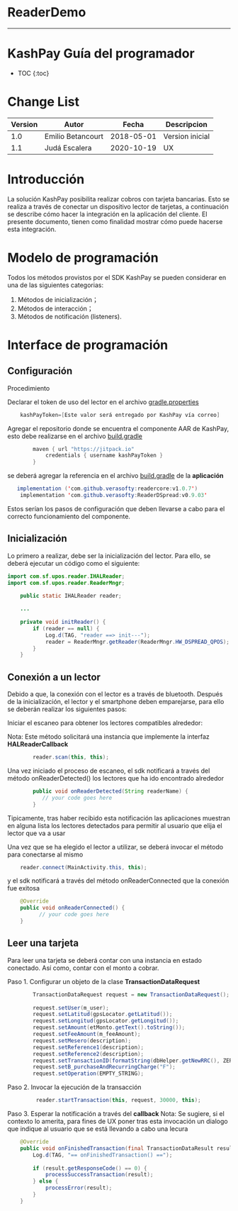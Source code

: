 # ReaderDemo

----

# KashPay Guía del programador

- TOC
{:toc}


# Change List

Version | Autor               | Fecha      | Descripcion
--------|---------------------|------------|----------------
1.0     | Emilio Betancourt   | 2018-05-01 | Version inicial
1.1     | Judá Escalera       | 2020-10-19 | UX

# Introducción

La solución KashPay posibilita realizar cobros con tarjeta bancarias. Esto se realiza a través de conectar un dispositivo lector de tarjetas, a continuación se describe cómo hacer la integración 
en la aplicación del cliente. El presente documento, tienen como finalidad mostrar cómo puede hacerse esta integración. 


# Modelo de programación

Todos los métodos provistos por el SDK KashPay se pueden considerar en una de las siguientes categorias:
1. Métodos de inicialización；
2. Métodos de interacción；
3. Métodos de notificación (listeners).

# Interface de programación

## Configuración

Procedimiento

Declarar el token de uso del lector en el archivo [gradle.properties](/gradle.properties) 

```java
    kashPayToken=[Este valor será entregado por KashPay vía correo]
```

Agregar el repositorio donde se encuentra el componente AAR de KashPay, esto debe realizarse en el archivo
[build.gradle](/build.gradle)

```java
        maven { url "https://jitpack.io"
            credentials { username kashPayToken }
        }
```

se deberá agregar la referencia en el archivo [build.gradle](/app/build.gradle) de la **aplicación**

```java
   implementation ('com.github.verasofty:readercore:v1.0.7')
    implementation 'com.github.verasofty:ReaderDSpread:v0.9.03'
```

Estos serían los pasos de configuración que deben llevarse a cabo para el correcto funcionamiento del componente.


## Inicialización

Lo primero a realizar, debe ser la inicialización del lector. Para ello, se deberá ejecutar un código como el siguiente: 


```java
import com.sf.upos.reader.IHALReader;
import com.sf.upos.reader.ReaderMngr;
```

```java
    public static IHALReader reader;
    
    ...
    
    private void initReader() {
        if (reader == null) {
            Log.d(TAG, "reader ==> init---");
            reader = ReaderMngr.getReader(ReaderMngr.HW_DSPREAD_QPOS);
        }
    }
```

## Conexión a un lector

Debido a que, la conexión con el lector es a través de bluetooth. Después de la inicialización, el lector y el smartphone deben
emparejarse, para ello se deberán realizar los siguientes pasos:

Iniciar el escaneo para obtener los lectores compatibles alrededor:

Nota: Este método solicitará una instancia que implemente la interfaz **HALReaderCallback**

```java
        reader.scan(this, this);
```
Una vez iniciado el proceso de escaneo, el sdk notificará a través del método onReaderDetected() los lectores que ha ido encontrado alrededor

```java
        public void onReaderDetected(String readerName) {
           // your code goes here
        }
```
Tipicamente, tras haber recibido esta notificación las aplicaciones muestran en alguna lista los lectores detectados para permitir al usuario que elija el lector que va a usar

Una vez que se ha elegido el lector a utilizar, se deberá invocar el método para conectarse al mismo

```java
    reader.connect(MainActivity.this, this);
```
y el sdk notificará a través del método onReaderConnected que la conexión fue exitosa

```java
    @Override
    public void onReaderConnected() {
          // your code goes here
    }
```

## Leer una tarjeta

Para leer una tarjeta se deberá contar con una instancia en estado conectado. Así como, contar con el monto a cobrar.

Paso 1. Configurar un objeto de la clase **TransactionDataRequest**

```java
        TransactionDataRequest request = new TransactionDataRequest();
        
        request.setUser(m_user);
        request.setLatitud(gpsLocator.getLatitud());
        request.setLongitud(gpsLocator.getLongitud());
        request.setAmount(etMonto.getText().toString());
        request.setFeeAmount(m_feeAmount);
        request.setMesero(description);
        request.setReference1(description);
        request.setReference2(description);
        request.setTransactionID(formatString(dbHelper.getNewRRC(), ZERO, 6, true));
        request.setB_purchaseAndRecurringCharge("F");
        request.setOperation(EMPTY_STRING);
```

Paso 2. Invocar la ejecución de la transacción

```java
         reader.startTransaction(this, request, 30000, this);
```

Paso 3. Esperar la notificación a través del **callback**
Nota: Se sugiere, si el contexto lo amerita, para fines de UX poner tras esta invocación un dialogo que indique al usuario que se está llevando a cabo una lecura

```java
    @Override
    public void onFinishedTransaction(final TransactionDataResult result) {        
        Log.d(TAG, "== onFinishedTransaction() ==");
        
        if (result.getResponseCode() == 0) {  
            processSuccessTransaction(result);
        } else {
            processError(result);
        }
    }
```
